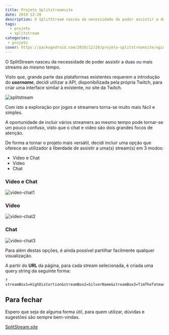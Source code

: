 ```yaml
---
title: Projeto Splitstreamsite
date: 2019-12-28
description: O SplitStream nasceu da necessidade de poder assistir a duas ou mais streams ao mesmo tempo.
tags: 
  - projeto
  - splitstream
categories: 
 - projeto
cover: https://packagedroid.com/2019/12/28/projeto-splitstreamsite/ogimage.png
---
```


O SplitStream nasceu da necessidade de poder assistir a duas ou mais streams ao mesmo tempo.

Visto que, grande parte das plataformas existentes requerem a introdução do ***username***, decidi utilizar a API, disponibilizada pela própria Twitch, para criar uma interface similar à existente, no site da Twitch.

![splitstream](8BDcCl5.jpg)

Com isto a exploração por jogos e streamers torna-se muito mais fácil e simples.

A oportunidade de incluir vários streamers ao mesmo tempo pode tornar-se um pouco confuso, visto que o chat e video são dois grandes focos de atenção.

De forma a tornar o projeto mais versátil, decidi incluir uma opção que oferece ao utilizador a liberdade de assistir a uma(s) stream(s) em 3 modos:

* Video e Chat
* Video
* Chat

### Video e Chat

![video-chat1](SAwuEgr.jpg)

### Video

![video-chat2](400lvXw.jpg)

### Chat

![video-chat3](CGMpAQ2.jpg)

Para além destas opções, é ainda possível partilhar facilmente qualquer visualização.

A partir do **URL** da página, para cada stream selecionada, é criada uma query string da seguinte forma:

```
?streamBox1=HighDistortion&streamBox2=SilverName&streamBox3=TimTheTatman&streamBox4=AdmiralBulldog
```

## Para fechar

Espero que seja de alguma forma útil, para quem utilizar, dúvidas e sugestões são sempre bem-vindas.

[SplitStream.site](https://splitstream.site/)